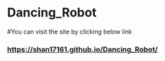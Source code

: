# Dancing_Robot
#You can visit the site by clicking below link
### https://shan17161.github.io/Dancing_Robot/
